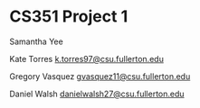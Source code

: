 # CS351 Project 1

Samantha Yee


Kate Torres k.torres97@csu.fullerton.edu


Gregory Vasquez gvasquez11@csu.fullerton.edu


Daniel Walsh danielwalsh27@csu.fullerton.edu

